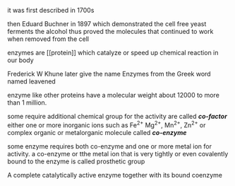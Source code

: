 


it was  first described in 1700s

then Eduard Buchner in 1897 which demonstrated the cell free  yeast ferments the alcohol thus proved the molecules that continued to work when removed from the cell 


enzymes are [[protein]] which catalyze or speed up chemical reaction in our body

Frederick W Khune later give the name Enzymes from the Greek word named leavened 

enzyme like other proteins have a molecular weight about 12000 to more than 1 million. 

some require additional chemical group for the activity are called ***co-factor*** either one or more inorganic ions such as $\mathrm{Fe^{2+}}$ $\mathrm{Mg^{2+}}$, $\mathrm{Mn^{2+}}$, $\mathrm{Zn^{2+}}$ or complex organic or metalorganic molecule called ***co-enzyme*** 

some enzyme requires both co-enzyme and one or more metal ion for activity. a co-enzyme or tthe metal ion that is very tightly or even covalently bound to the enzyme is called prosthetic group


A complete catalytically active enzyme together with its bound coenzyme 